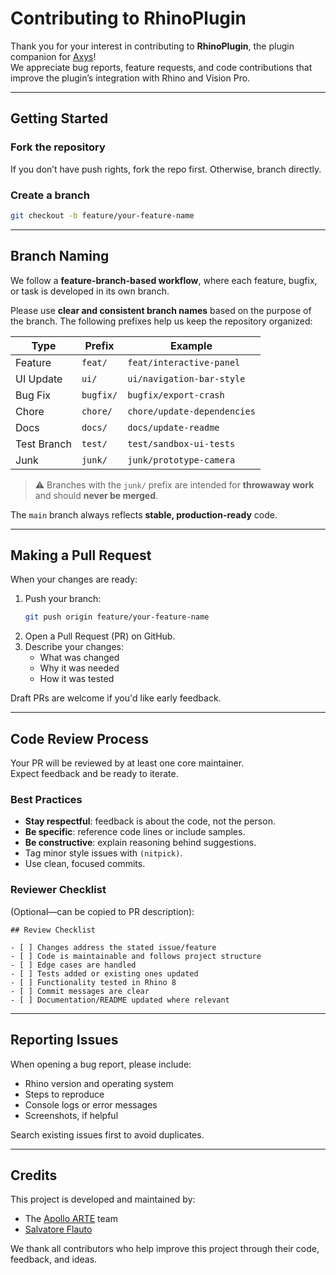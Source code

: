 # Contributing to RhinoPlugin

Thank you for your interest in contributing to **RhinoPlugin**, the plugin companion for [Axys](https://github.com/Apollo-ARTE/Axys)!  
We appreciate bug reports, feature requests, and code contributions that improve the plugin’s integration with Rhino and Vision Pro.

---

## Getting Started

### Fork the repository  
If you don’t have push rights, fork the repo first. Otherwise, branch directly.

### Create a branch  
```bash
git checkout -b feature/your-feature-name
```

---

## Branch Naming

We follow a **feature-branch-based workflow**, where each feature, bugfix, or task is developed in its own branch.

Please use **clear and consistent branch names** based on the purpose of the branch. The following prefixes help us keep the repository organized:

| Type        | Prefix     | Example                       |
|-------------|------------|-------------------------------|
| Feature     | `feat/`    | `feat/interactive-panel`      |
| UI Update   | `ui/`      | `ui/navigation-bar-style`     |
| Bug Fix     | `bugfix/`  | `bugfix/export-crash`         |
| Chore       | `chore/`   | `chore/update-dependencies`   |
| Docs        | `docs/`    | `docs/update-readme`          |
| Test Branch | `test/`    | `test/sandbox-ui-tests`       |
| Junk        | `junk/`    | `junk/prototype-camera`       |

> ⚠️ Branches with the `junk/` prefix are intended for **throwaway work** and should **never be merged**.

The `main` branch always reflects **stable, production-ready** code.

---

## Making a Pull Request

When your changes are ready:

1. Push your branch:
   ```bash
   git push origin feature/your-feature-name
   ```
2. Open a Pull Request (PR) on GitHub.
3. Describe your changes:
   - What was changed
   - Why it was needed
   - How it was tested

Draft PRs are welcome if you'd like early feedback.

---

## Code Review Process

Your PR will be reviewed by at least one core maintainer.  
Expect feedback and be ready to iterate.

### Best Practices
- **Stay respectful**: feedback is about the code, not the person.
- **Be specific**: reference code lines or include samples.
- **Be constructive**: explain reasoning behind suggestions.
- Tag minor style issues with `(nitpick)`.
- Use clean, focused commits.

### Reviewer Checklist
(Optional—can be copied to PR description):

```
## Review Checklist

- [ ] Changes address the stated issue/feature
- [ ] Code is maintainable and follows project structure
- [ ] Edge cases are handled
- [ ] Tests added or existing ones updated
- [ ] Functionality tested in Rhino 8
- [ ] Commit messages are clear
- [ ] Documentation/README updated where relevant
```

---

## Reporting Issues

When opening a bug report, please include:
- Rhino version and operating system
- Steps to reproduce
- Console logs or error messages
- Screenshots, if helpful

Search existing issues first to avoid duplicates.

---

## Credits

This project is developed and maintained by:

- The [Apollo ARTE](https://github.com/Apollo-ARTE) team
- [Salvatore Flauto](https://github.com/XlSolver)

We thank all contributors who help improve this project through their code, feedback, and ideas.
